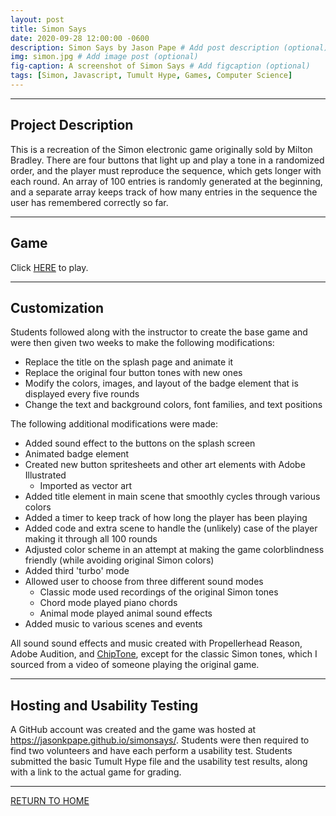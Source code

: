 ```yaml
---
layout: post
title: Simon Says
date: 2020-09-28 12:00:00 -0600
description: Simon Says by Jason Pape # Add post description (optional)
img: simon.jpg # Add image post (optional)
fig-caption: A screenshot of Simon Says # Add figcaption (optional)
tags: [Simon, Javascript, Tumult Hype, Games, Computer Science]
---
```


----
## Project Description
This is a recreation of the Simon electronic game originally sold by Milton Bradley. There are four buttons that light up and play a tone in a randomized order, and the player must reproduce the sequence, which gets longer with each round. An array of 100 entries is randomly generated at the beginning, and a separate array keeps track of how many entries in the sequence the user has remembered correctly so far.

----
## Game
Click <a href="https://jasonkpape.github.io/simonsays/" target="_blank">HERE</a> to play.

----
## Customization
Students followed along with the instructor to create the base game and were then given two weeks to make the following modifications:

* Replace the title on the splash page and animate it
* Replace the original four button tones with new ones
* Modify the colors, images, and layout of the badge element that is displayed every five rounds
* Change the text and background colors, font families, and text positions

The following additional modifications were made:

* Added sound effect to the buttons on the splash screen
* Animated badge element
* Created new button spritesheets and other art elements with Adobe Illustrated
  * Imported as vector art
* Added title element in main scene that smoothly cycles through various colors
* Added a timer to keep track of how long the player has been playing
* Added code and extra scene to handle the (unlikely) case of the player making it through all 100 rounds
* Adjusted color scheme in an attempt at making the game colorblindness friendly (while avoiding original Simon colors)
* Added third 'turbo' mode
* Allowed user to choose from three different sound modes
  * Classic mode used recordings of the original Simon tones
  * Chord mode played piano chords
  * Animal mode played animal sound effects
* Added music to various scenes and events

All sound sound effects and music created with Propellerhead Reason, Adobe Audition, and <a href="https://sfbgames.com/chiptone/">ChipTone</a>, except for the classic Simon tones, which I sourced from a video of someone playing the original game.

----
## Hosting and Usability Testing
A GitHub account was created and the game was hosted at <a href="https://jasonkpape.github.io/simonsays/" target="_blank">https://jasonkpape.github.io/simonsays/</a>. Students were then required to find two volunteers and have each perform a usability test. Students submitted the basic Tumult Hype file and the usability test results, along with a link to the actual game for grading.

----
[RETURN TO HOME](https://jasonkpape.github.io/jekyll-portfolio/)
